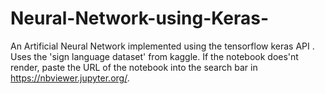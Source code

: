 # Neural-Network-using-Keras-
An Artificial Neural Network implemented using the tensorflow keras API . Uses the 'sign language dataset' from kaggle. 
If the notebook does'nt render, paste the URL of the notebook into the search bar in https://nbviewer.jupyter.org/.
